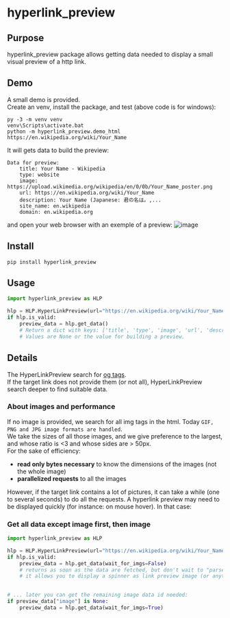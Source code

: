 # hyperlink_preview

## Purpose

hyperlink_preview package allows getting data needed to display a small visual preview of a http link.

## Demo
A small demo is provided.  
Create an venv, install the package, and test (above code is for windows):
```
py -3 -m venv venv
venv\Scripts\activate.bat
python -m hyperlink_preview.demo_html https://en.wikipedia.org/wiki/Your_Name
```
It will gets data to build the preview:
```
Data for preview:
    title: Your Name - Wikipedia
    type: website
    image: https://upload.wikimedia.org/wikipedia/en/0/0b/Your_Name_poster.png
    url: https://en.wikipedia.org/wiki/Your_Name
    description: Your Name (Japanese: 君の名は。,...
    site_name: en.wikipedia
    domain: en.wikipedia.org
```
and open your web browser with an exemple of a preview:
![image](https://user-images.githubusercontent.com/26554495/151885801-10da1770-6b4a-4633-8541-3be7a275c755.png)

## Install

```
pip install hyperlink_preview
```

## Usage

```python
import hyperlink_preview as HLP

hlp = HLP.HyperLinkPreview(url="https://en.wikipedia.org/wiki/Your_Name")
if hlp.is_valid:
    preview_data = hlp.get_data()
    # Return a dict with keys: ['title', 'type', 'image', 'url', 'description', 'site_name']
    # Values are None or the value for building a preview.
```

## Details

The HyperLinkPreview search for [og tags](https://ogp.me/).  
If the target link does not provide them (or not all), HyperLinkPreview search deeper to find suitable data.  

### About images and performance

If no image is provided, we search for all img tags in the html. Today `GIF, PNG and JPG image formats are handled`.  
We take the sizes of all those images, and we give preference to the largest, and whose ratio is <3 and whose sides are > 50px.  
For the sake of efficiency:
  - **read only bytes necessary** to know the dimensions of the images (not the whole image)
  - **parallelized requests** to all the images

However, if the target link contains a lot of pictures, it can take a while (one to several seconds) to do all the requests. A hyperlink preview may need to be displayed quickly (for instance: on mouse hover). In that case:

### Get all data except image first, then image
```python
import hyperlink_preview as HLP

hlp = HLP.HyperLinkPreview(url="https://en.wikipedia.org/wiki/Your_Name")
if hlp.is_valid:
    preview_data = hlp.get_data(wait_for_imgs=False)
    # returns as soon as the data are fetched, but don't wait to "parse" all images tags if needed.
    # it allows you to display a spinner as link preview image (or anything else to keep your user waiting).
    

# ... later you can get the remaining image data id needed:
if preview_data["image"] is None:
    preview_data = hlp.get_data(wait_for_imgs=True)
```